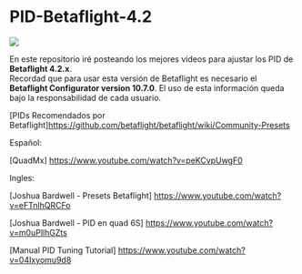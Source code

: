 # PID-Betaflight-4.2


<img src="https://raw.githubusercontent.com/wiki/betaflight/betaflight/images/betaflight/bf_logo.png">

En este repositorio iré posteando los mejores videos para ajustar los PID de **Betaflight 4.2.x**.  
Recordad que para usar esta versión de Betaflight es necesario el **Betaflight Configurator version 10.7.0**.
El uso de esta información queda bajo la responsabilidad de cada usuario.  


[PIDs Recomendados por Betaflight]https://github.com/betaflight/betaflight/wiki/Community-Presets

Español:

[QuadMx] https://www.youtube.com/watch?v=peKCvpUwgF0

Ingles:

[Joshua Bardwell - Presets Betaflight] https://www.youtube.com/watch?v=eFTnlhQRCFo

[Joshua Bardwell - PID en quad 6S] https://www.youtube.com/watch?v=m0uPllhGZts

[Manual PID Tuning Tutorial] https://www.youtube.com/watch?v=04Ixyomu9d8

